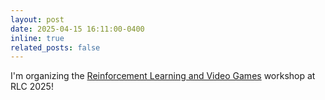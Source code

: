 ```yaml
---
layout: post
date: 2025-04-15 16:11:00-0400
inline: true
related_posts: false
---
```


I'm organizing the <a href="https://sites.google.com/view/rlvg-workshop-2025/">Reinforcement Learning and Video Games</a> workshop at RLC 2025!
